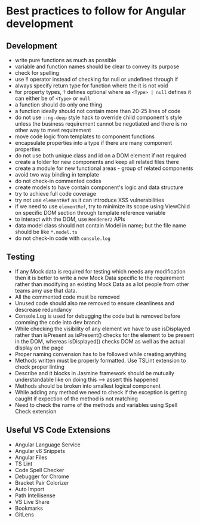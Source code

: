 # Best practices to follow for Angular development

## Development

* write pure functions as much as possible
* variable and function names should be clear to convey its purpose
* check for spelling
* use !! operator instead of checking for null or undefined through if
* always specify return type for function where the it is not void
* for property types, `?` defines optional where as `<Type> | null` defines it can either be of `<Type>` or `null`
* a function should do only one thing
* a function ideally should not contain more than 20-25 lines of code
* do not use `::ng-deep` style hack to override child component's style unless the business requirement cannot be negotiated and there is no other way to meet requirement
* move code logic from templates to component functions
* encapsulate properties into a type if there are many component properties
* do not use both unique class and id on a DOM element if not required
* create a folder for new components and keep all related files there
* create a module for new functional areas - group of related components
* avoid two way binding in template
* do not check-in commented codes
* create models to have contain component's logic and data structure
* try to achieve full code coverage
* try not use `elementRef` as it can introduce XSS vulnerabilities
* if we need to use `elementRef`, try to minimize its scope using ViewChild on specific DOM section through template reference variable
* to interact with the DOM, use `Renderer2` APIs
* data model class should not contain Model in name; but the file name should be like `*.model.ts`
* do not check-in code with `console.log`


## Testing

* If any Mock data is required for testing which needs any modification then it is better to write a new Mock Data specific to the requirement rather than modifying an existing Mock Data as a lot people from other teams amy use that data. 
* All the commented code must be removed
* Unused code should also me removed to ensure cleanliness and descrease redundancy
* Console.Log is used for debugging the code but is removed before comming the code into dev branch
* While checking the visibility of any element we have to use isDisplayed rather than isPresent as isPresent() checks for the element to be present in the DOM, whereas isDisplayed() checks DOM as well as the actual display on the page
* Proper naming convension has to be followed while creating anything
* Methods written must be properly formatted. Use TSLint extension to check proper linting
* Describe and it blocks in Jasmine framework should be mutually understandable like on doing this --> assert this happened
* Methods should be broken into smallest logical component
* While adding any method we need to check if the exception is getting caught if expection of the method is not matching
* Need to check the name of the methods and variables using Spell Check extension

## Useful VS Code Extensions

* Angular Language Service
* Angular v6 Snippets
* Angular Files
* TS Lint
* Code Spell Checker
* Debugger for Chrome
* Bracket Pair Colorizer
* Auto Import
* Path Intellisense
* VS Live Share
* Bookmarks
* GitLens

